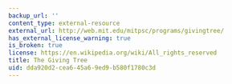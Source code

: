 ```yaml
---
backup_url: ''
content_type: external-resource
external_url: http://web.mit.edu/mitpsc/programs/givingtree/
has_external_license_warning: true
is_broken: true
license: https://en.wikipedia.org/wiki/All_rights_reserved
title: The Giving Tree
uid: dda920d2-cea6-45a6-9ed9-b580f1780c3d
---
```

